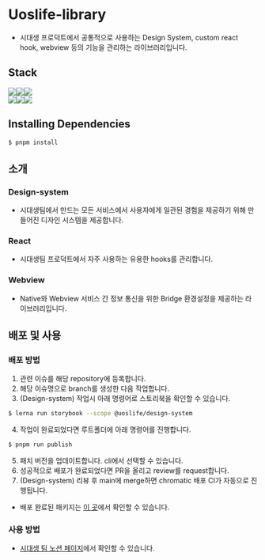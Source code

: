 # Uoslife-library

- 시대생 프로덕트에서 공통적으로 사용하는 Design System, custom react hook, webview 등의 기능을 관리하는 라이브러리입니다.


## Stack

<div style="display: flex; flex-direction: row;">
  <img src="https://img.shields.io/badge/lerna-9333EA?style=for-the-badge&logo=lerna&logoColor=white">
  <img src="https://img.shields.io/badge/vite-646CFF?style=for-the-badge&logo=vite&logoColor=white">
  <img src="https://img.shields.io/badge/pnpm-F69220?style=for-the-badge&logo=pnpm&logoColor=white">
</div>
<div style="display: flex; flex-direction: row;">
  <img src="https://img.shields.io/badge/react-61DAFB?style=for-the-badge&logo=react&logoColor=white">
  <img src="https://img.shields.io/badge/typescript-3178C6?style=for-the-badge&logo=typescript&logoColor=white">
  <img src="https://img.shields.io/badge/storybook-FF4785?style=for-the-badge&logo=storybook&logoColor=white">
</div>

## Installing Dependencies

```bash
$ pnpm install
```

## 소개

### Design-system
- 시대생팀에서 만드는 모든 서비스에서 사용자에게 일관된 경험을 제공하기 위해 만들어진 디자인 시스템을 제공합니다.

### React
- 시대생팀 프로덕트에서 자주 사용하는 유용한 hooks를 관리합니다.

### Webview
- Native와 Webview 서비스 간 정보 통신을 위한 Bridge 환경설정을 제공하는 라이브러리입니다.

## 배포 및 사용

### 배포 방법

1. 관련 이슈를 해당 repository에 등록합니다.
2. 해당 이슈명으로 branch를 생성한 다음 작업합니다.
3. (Design-system) 작업시 아래 명령어로 스토리북을 확인할 수 있습니다.

```bash
$ lerna run storybook --scope @uoslife/design-system
```

4. 작업이 완료되었다면 루트폴더에 아래 명령어를 진행합니다.

```bash
$ pnpm run publish
```

5. 패치 버전을 업데이트합니다. cli에서 선택할 수 있습니다.
6. 성공적으로 배포가 완료되었다면 PR을 올리고 review를 request합니다.
7. (Design-system) 리뷰 후 main에 merge하면 chromatic 배포 CI가 자동으로 진행됩니다.

- 배포 완료된 패키지는 [이 곳](https://github.com/orgs/uoslife/packages?repo_name=uoslife-library)에서 확인할 수 있습니다.

### 사용 방법

- [시대생 팀 노션 페이지](https://www.notion.so/Uoslife-library-b9d9a079c2dd4d5980fb561af8b3c7ac?pvs=4)에서 확인할 수 있습니다.
